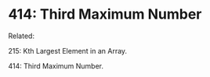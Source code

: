 # 414: Third Maximum Number

Related:

215: Kth Largest Element in an Array.

414: Third Maximum Number.